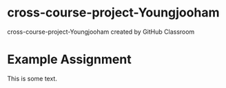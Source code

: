 # cross-course-project-Youngjooham
cross-course-project-Youngjooham created by GitHub Classroom
# Example Assignment
This is some text.
